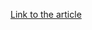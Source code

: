 [Link to the article](https://thehackernews.com/2024/12/horns-campaign-delivers-rats-via-fake.html)

